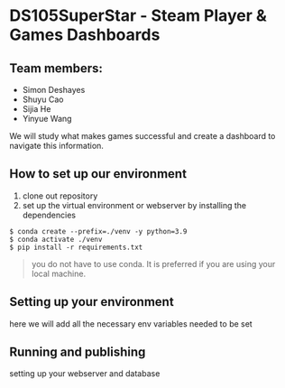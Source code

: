 # DS105SuperStar - Steam Player & Games Dashboards

## Team members:
* Simon Deshayes
* Shuyu Cao
* Sijia He
* Yinyue Wang

We will study what makes games successful and create a dashboard to navigate this information. 

## How to set up our environment 

1. clone out repository 
2. set up the virtual environment or webserver by installing the dependencies 

```
$ conda create --prefix=./venv -y python=3.9
$ conda activate ./venv
$ pip install -r requirements.txt
```
> you do not have to use conda. It is preferred if you are using your local machine. 

## Setting up your environment 

here we will add all the necessary env variables needed to be set 

## Running and publishing 

setting up your webserver and database 
